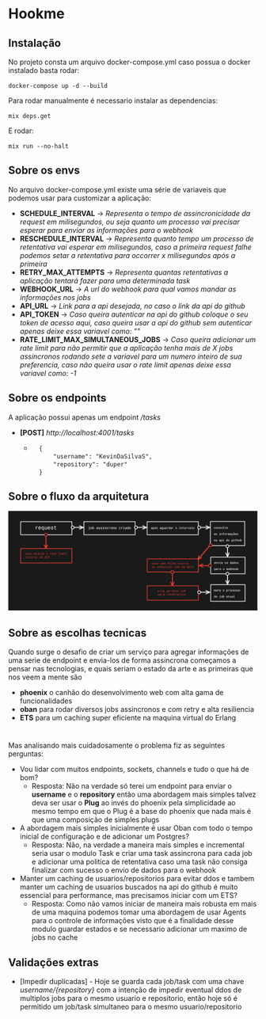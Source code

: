 # Hookme

## Instalação
  No projeto consta um arquivo docker-compose.yml caso possua o docker instalado basta rodar:
```
docker-compose up -d --build
```
 Para rodar manualmente é necessario instalar as dependencias:
 ```
mix deps.get
```
E rodar:
```
mix run --no-halt
```

## Sobre os envs
No arquivo docker-compose.yml existe uma série de variaveis que podemos usar para customizar a aplicação:
 - **SCHEDULE_INTERVAL** -> *Representa o tempo de assincronicidade da request em milisegundos, ou seja quanto um processo vai precisar esperar para enviar as informações para o webhook*
 - **RESCHEDULE_INTERVAL** -> *Representa quanto tempo um processo de retentativa vai esperar em milisegundos, caso a primeira request falhe podemos setar a retentativa para occorrer x milisegundos após a primeira*
 - **RETRY_MAX_ATTEMPTS** -> *Representa quantas retentativas a aplicação tentará fazer para uma determinada task*
 - **WEBHOOK_URL** -> *A url do webhook para qual vamos mandar as informações nos jobs*
 - **API_URL** -> *Link para a api desejada, no caso o link da api do github*
 - **API_TOKEN** -> *Caso queira autenticar na api do github coloque o seu token de acesso aqui, caso queira usar a api do github sem autenticar apenas deixe essa variavel como: ""*
 - **RATE_LIMIT_MAX_SIMULTANEOUS_JOBS** -> *Caso queira adicionar um rate limit para não permitir que a aplicação tenha mais de X jobs assincronos rodando sete a variavel para um numero inteiro de sua preferencia, caso não queira usar o rate limit apenas deixe essa variavel como: -1*

## Sobre os endpoints
A aplicação possui apenas um endpoint */tasks* 
  - **[POST]** *http://localhost:4001/tasks*
    - ```
        {
        	"username": "KevinDaSilvaS",
        	"repository": "duper"
        }
      ```

## Sobre o fluxo da arquitetura
  ![architecture flow](https://raw.githubusercontent.com/KevinDaSilvaS/hookme/main/arch-complete.png "architecture flow")
  
## Sobre as escolhas tecnicas
Quando surge o desafio de criar um serviço para agregar informações de uma serie de endpoint e envia-los de forma assincrona começamos a pensar nas tecnologias, e quais seriam o estado da arte e as primeiras que nos veem a mente são
 - **phoenix** o canhão do desenvolvimento web com alta gama de funcionalidades
 - **oban** para rodar diversos jobs assincronos e com retry e alta resiliencia
 - **ETS** para um caching super eficiente na maquina virtual do Erlang

#

Mas analisando mais cuidadosamente o problema fiz as seguintes perguntas:
 - Vou lidar com muitos endpoints, sockets, channels e tudo o que há de bom?
     - Resposta: Não na verdade só terei um endpoint para enviar o **username** e o **repository** então uma abordagem mais simples talvez deva ser usar o **Plug** ao invés do phoenix pela simplicidade ao mesmo tempo em que o Plug é a base do phoenix que nada mais é que uma composição de simples plugs
 - A abordagem mais simples inicialmente é usar Oban com todo o tempo inicial de configuração e de adicionar um Postgres?
     - Resposta: Não, na verdade a maneira mais simples e incremental seria usar o modulo Task e criar uma task assincrona para cada job e adicionar uma politica de retentativa caso uma task não consiga finalizar com sucesso o envio de dados para o webhook
 - Manter um caching de usuarios/repositorios para evitar ddos e tambem manter um caching de usuarios buscados na api do github é muito essencial para performance, mas precisamos iniciar com um ETS?
     - Resposta: Como não vamos iniciar de maneira mais robusta em mais de uma maquina podemos tomar uma abordagem de usar Agents para o controle de informações visto que é a finalidade desse modulo guardar estados e se necessario adicionar um maximo de jobs no cache

## Validações extras
  - [Impedir duplicadas] - Hoje se guarda cada job/task com uma chave *${username}/${repository}* com a intenção de impedir eventual ddos de multiplos jobs para o mesmo usuario e repositorio, então hoje só é permitido um job/task simultaneo para o mesmo usuario/repositorio
